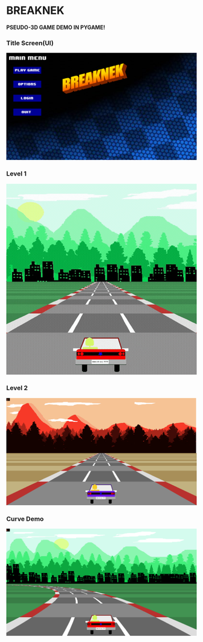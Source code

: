 # BREAKNEK
<b>PSEUDO-3D GAME DEMO IN PYGAME!</b>

<h3>Title Screen(UI)</h3>

![BREAKNEK/images/game-i 1.png](https://github.com/HUNTER9769/BREAKNEK/blob/74861f8292dda2381a1eb59745e4cef0e8c66326/images/game-i%201.png)

<h3>Level 1</h3>

![BREAKNEK/images/game-i 2.png](https://github.com/HUNTER9769/BREAKNEK/blob/master/images/STRAIGHT%20GREEN.gif)

<h3>Level 2</h3>

![BREAKNEK/images/game-i 2.png](https://github.com/HUNTER9769/BREAKNEK/blob/1725d9065215f66fe7ef8ba2a71fe7c714c69775/images/game-i%203.png)

<h3>Curve Demo</h3>

![BREAKNEK/images/game-i 4.png](https://github.com/HUNTER9769/BREAKNEK/blob/aa9c45925c173938b4252b8875d513be5b08e77f/images/game-i%204.png)



